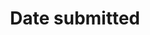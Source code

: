 ---
title: 'Date submitted'
field: 'dcterms.dateSubmitted'
slug: 'global-date-submitted'
description: 'Date when the resource is submitted to a repository or database'
comment: 'Date in YYYY-MM-DD format. At the very least you must enter the year, but month and day is better if possible.'
required: False
module: 'Status'
cluster: 'Global'
policy: 'Date. Single value only.'
layout: 'home'
---